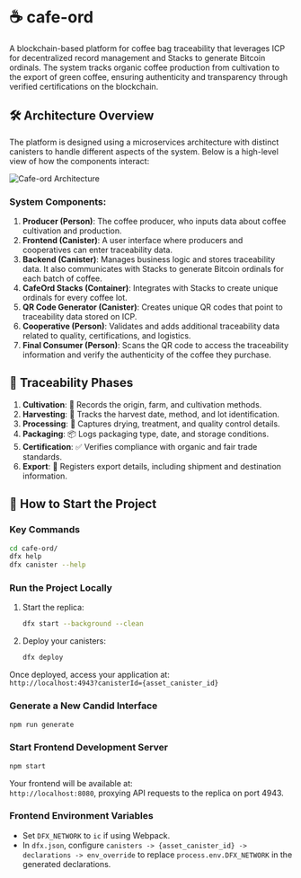 # ☕ cafe-ord

A blockchain-based platform for coffee bag traceability that leverages ICP for decentralized record management and Stacks to generate Bitcoin ordinals. The system tracks organic coffee production from cultivation to the export of green coffee, ensuring authenticity and transparency through verified certifications on the blockchain.

## 🛠️ Architecture Overview

The platform is designed using a microservices architecture with distinct canisters to handle different aspects of the system. Below is a high-level view of how the components interact:

![Cafe-ord Architecture](https://cdn.discordapp.com/attachments/1295209682494816296/1301544929452883968/image.png?ex=6724ddac&is=67238c2c&hm=ea46cc1da09889c2b8f70e490175f1a676d48d57b5863b8afcfb1ef9afdfde6f&)

### System Components:

1. **Producer (Person)**: The coffee producer, who inputs data about coffee cultivation and production.
2. **Frontend (Canister)**: A user interface where producers and cooperatives can enter traceability data.
3. **Backend (Canister)**: Manages business logic and stores traceability data. It also communicates with Stacks to generate Bitcoin ordinals for each batch of coffee.
4. **CafeOrd Stacks (Container)**: Integrates with Stacks to create unique ordinals for every coffee lot.
5. **QR Code Generator (Canister)**: Creates unique QR codes that point to traceability data stored on ICP.
6. **Cooperative (Person)**: Validates and adds additional traceability data related to quality, certifications, and logistics.
7. **Final Consumer (Person)**: Scans the QR code to access the traceability information and verify the authenticity of the coffee they purchase.

## 🌱 Traceability Phases

1. **Cultivation**: 🌾 Records the origin, farm, and cultivation methods.
2. **Harvesting**: 🍇 Tracks the harvest date, method, and lot identification.
3. **Processing**: 🔄 Captures drying, treatment, and quality control details.
4. **Packaging**: 📦 Logs packaging type, date, and storage conditions.
5. **Certification**: ✅ Verifies compliance with organic and fair trade standards.
6. **Export**: 🚢 Registers export details, including shipment and destination information.

## 🚀 How to Start the Project

### Key Commands

```bash
cd cafe-ord/
dfx help
dfx canister --help
```

### Run the Project Locally

1. Start the replica:
   ```bash
   dfx start --background --clean
   ```
2. Deploy your canisters:
   ```bash
   dfx deploy
   ```

Once deployed, access your application at:  
`http://localhost:4943?canisterId={asset_canister_id}`

### Generate a New Candid Interface

```bash
npm run generate
```

### Start Frontend Development Server

```bash
npm start
```

Your frontend will be available at:  
`http://localhost:8080`, proxying API requests to the replica on port 4943.

### Frontend Environment Variables

- Set `DFX_NETWORK` to `ic` if using Webpack.
- In `dfx.json`, configure `canisters -> {asset_canister_id} -> declarations -> env_override` to replace `process.env.DFX_NETWORK` in the generated declarations.
